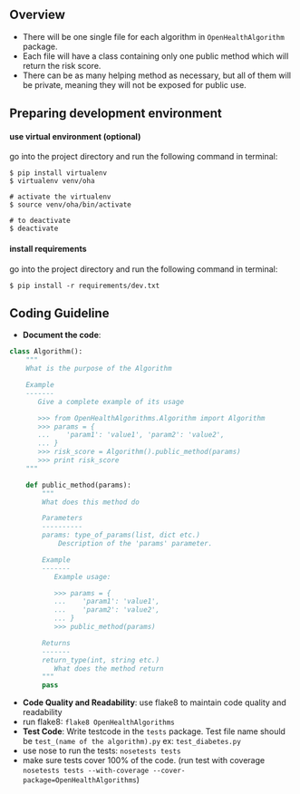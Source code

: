 ## Overview

* There will be one single file for each algorithm in `OpenHealthAlgorithm` package.
* Each file will have a class containing only one public method which will return the risk score.
* There can be as many helping method as necessary, but all of them will be private, meaning they will not be exposed for public use.

## Preparing development environment

#### use virtual environment (optional)

go into the project directory and run the following command in terminal:

    $ pip install virtualenv
    $ virtualenv venv/oha

    # activate the virtualenv
    $ source venv/oha/bin/activate

    # to deactivate
    $ deactivate

#### install requirements

go into the project directory and run the following command in terminal:

    $ pip install -r requirements/dev.txt

## Coding Guideline

* __Document the code__:
 ```python
 class Algorithm():
     """
     What is the purpose of the Algorithm

     Example
     -------
        Give a complete example of its usage

        >>> from OpenHealthAlgorithms.Algorithm import Algorithm
        >>> params = {
        ...    'param1': 'value1', 'param2': 'value2',
        ... }
        >>> risk_score = Algorithm().public_method(params)
        >>> print risk_score
     """

     def public_method(params):
         """
         What does this method do

         Parameters
         ----------
         params: type_of_params(list, dict etc.)
             Description of the 'params' parameter.

         Example
         -------
            Example usage:

            >>> params = {
            ...    'param1': 'value1',
            ...    'param2': 'value2',
            ... }
            >>> public_method(params)

         Returns
         -------
         return_type(int, string etc.)
            What does the method return
         """
         pass
  ```
* __Code Quality and Readability__: use flake8 to maintain code quality and readability
 * run flake8: `flake8 OpenHealthAlgorithms`
* __Test Code__: Write testcode in the `tests` package. Test file name should be `test_(name of the algorithm).py` ex: `test_diabetes.py`
 * use nose to run the tests: `nosetests tests`
 * make sure tests cover 100% of the code. (run test with coverage `nosetests tests --with-coverage --cover-package=OpenHealthAlgorithms`)